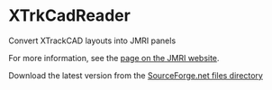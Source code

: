 # XTrkCadReader
Convert XTrackCAD layouts into JMRI panels

For more information, see the [page on the JMRI website](http://jmri.org/community/connections/XtrkCadReader/index.shtml).

Download the latest version from the [SourceForge.net files directory](https://sourceforge.net/projects/jmri/files/XtrkCadReader/)
